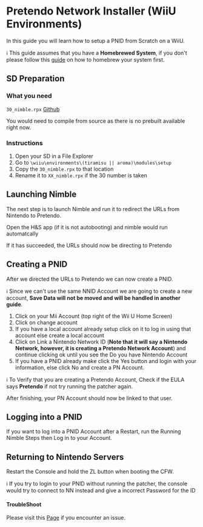 # Pretendo Network Installer (WiiU Environments)
In this guide you will learn how to setup a PNID from Scratch on a WiiU.


<div class="info-frame">ℹ️ This guide assumes that you have a <b>Homebrewed System</b>, if you don't please follow this <a href="https://wiiu.hacks.guide/#/">guide</a> on how to homebrew your system first.</div>


## SD Preparation
### What you need
`30_nimble.rpx`  [Github](https://github.com/PretendoNetwork/Nimble/tree/tiramisu)

<div class="info-frame green">You would need to compile from source as there is no prebuilt available right now.</div>


### Instructions

 1. Open your SD in a File Explorer
 2. Go to `\wiiu\environments\(tiramisu || aroma)\modules\setup`
 3. Copy the `30_nimble.rpx` to that location
 4. Rename it to `XX_nimble.rpx` if the 30 number is taken

## Launching Nimble
The next step is to launch Nimble and run it to redirect the URLs from Nintendo to Pretendo.

Open the H&S app (if it is not autobooting) and nimble would run automatcally

If it has succeeded, the URLs should now be directing to Pretendo

## Creating a PNID
After we directed the URLs to Pretendo we can now create a PNID.
<div class="info-frame">ℹ️ Since we can't use the same NNID Account we are going to create a new account, <b>Save Data will not be moved and will be handled in another guide</b>.</div>

 1. Click on your Mii Account (top right of the Wii U Home Screen)
 2. Click on change account
 3. If you have a local account already setup click on it to log in using that account else create a local account
 4. Click on Link a Nintendo Network ID (**Note that it will say a Nintendo Network, however, it is creating a Pretendo Network Account**) and continue clicking ok until you see the Do you have Nintendo Account
 5. If you have a PNID already make click the Yes button and login with your information, else click No and create a PN Account.
 
<div class="info-frame">ℹ️ To Verify that you are creating a Pretendo Account, Check if the EULA says <b>Pretendo</b> if not try running the patcher again.</div>

After finishing, your PN Account should now be linked to that user.

## Logging into a PNID

If you want to log into a PNID Account after a Restart, run the Running Nimble Steps then Log in to your Account.


## Returning to Nintendo Servers
Restart the Console and hold the ZL button when booting the CFW.

<div class="info-frame">ℹ️ If you try to login to your PNID without running the patcher, the console would try to connect to NN instead and give a incorrect Password for the ID</div>

#### TroubleShoot
Please visit this [Page](/docs/troubleshoot-errors) if you encounter an issue.